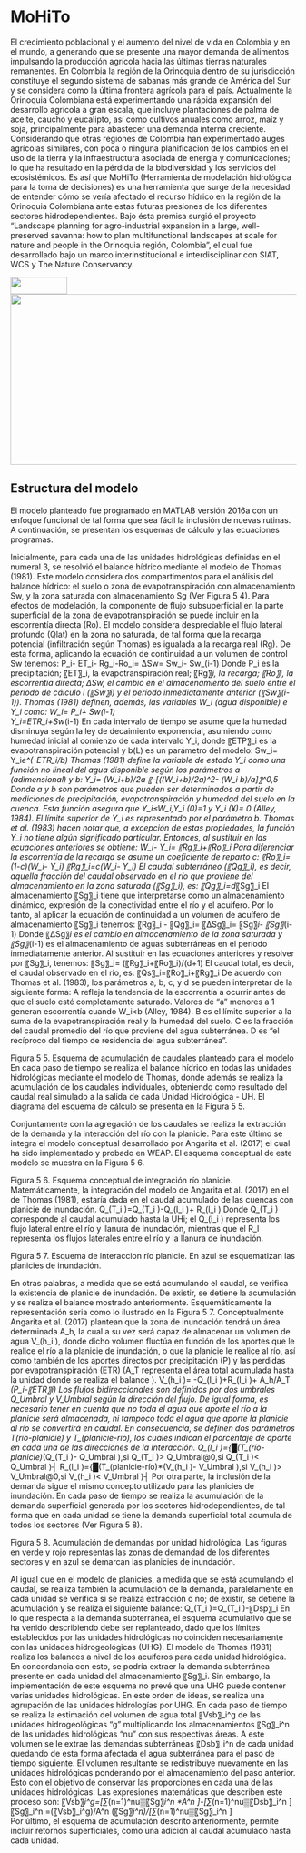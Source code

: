 # MoHiTo

El crecimiento poblacional y el aumento del nivel de vida en Colombia y en el mundo, a generando que se presente una mayor demanda de alimentos impulsando la producción agrícola hacia las últimas tierras naturales remanentes. En Colombia la región de la Orinoquia dentro de su jurisdicción constituye el segundo sistema de sabanas más grande de América del Sur y se considera como la última frontera agrícola para el país. Actualmente la Orinoquia Colombiana está experimentando una rápida expansión del desarrollo agrícola a gran escala, que incluye plantaciones de palma de aceite, caucho y eucalipto, así como cultivos anuales como arroz, maíz y soja, principalmente para abastecer una demanda interna creciente. Considerando que otras regiones de Colombia han experimentado auges agrícolas similares, con poca o ninguna planificación de los cambios en el uso de la tierra y la infraestructura asociada de energía y comunicaciones; lo que ha resultado en la pérdida de la biodiversidad y los servicios del ecosistémicos. Es así que MoHiTo (Herramienta de modelación hidrológica para la toma de decisiones) es una herramienta que surge de la necesidad de entender cómo se vería afectado el recurso hídrico en la región de la Orinoquia Colombiana ante estas futuras presiones de los diferentes sectores hidrodependientes. Bajo ésta premisa surgió el proyecto “Landscape planning for agro-industrial expansion in a large, well-preserved savanna: how to plan multifunctional landscapes at scale for nature and people in the Orinoquia región, Colombia”, el cual fue desarrollado bajo un marco interinstitucional e interdisciplinar con SIAT, WCS y The Nature Conservancy.


<img src="https://github.com/The-Nature-Conservancy-NASCA/MoHiTo/blob/master/ICONS/TNC_Logo.png" width="100" height="30" />


<img src="https://github.com/The-Nature-Conservancy-NASCA/MoHiTo/blob/master/ICONS/Model.png" width="1000" height="300" />

## Estructura del modelo 

El modelo planteado fue programado en MATLAB versión 2016a con un enfoque funcional de tal forma que sea fácil la inclusión de nuevas rutinas. A continuación, se presentan los esquemas de cálculo y las ecuaciones programas.


Inicialmente, para cada una de las unidades hidrológicas definidas en el numeral 3, se resolvió el balance hídrico mediante el modelo de Thomas (1981). Este modelo considera dos compartimentos para el análisis del balance hídrico: el suelo o zona de evapotranspiración con almacenamiento Sw, y la zona saturada con almacenamiento Sg (Ver Figura 5 4).
Para efectos de modelación, la componente de flujo subsuperficial en la parte superficial de la zona de evapotranspiración se puede incluir en la escorrentía directa (Ro). El modelo considera despreciable el flujo lateral profundo (Qlat) en la zona no saturada, de tal forma que la recarga potencial (infiltración según Thomas) es igualada a la recarga real (Rg).
De esta forma, aplicando la ecuación de continuidad a un volumen de control Sw tenemos:
P_i- ET_i- Rg_i-Ro_i= ∆Sw= Sw_i- Sw_(i-1)
Donde P_i es la precipitación; 〖ET〗_i, la evapotranspiración real; 〖Rg〗_i, la recarga; 〖Ro〗_i, la escorrentía directa; ∆Sw, el cambio en el almacenamiento del suelo entre el período de cálculo i (〖Sw〗_i) y el período inmediatamente anterior (〖Sw〗_(i-1)). Thomas (1981) definen, además, las variables W_i (agua disponible) e Y_i como:
W_i= P_i+ Sw_(i-1)  
Y_i=ETR_i+Sw_(i-1)
En cada intervalo de tiempo se asume que la humedad disminuya según la ley de decaimiento exponencial, asumiendo como humedad inicial al comienzo de cada intervalo Y_i, donde 〖ETP〗_i es la evapotranspiración potencial y b(L) es un parámetro del modelo:
Sw_i= Y_i*e^(-ETR_i/b)
Thomas (1981) define la variable de estado Y_i como una función no lineal del agua disponible según los parámetros a (adimensional) y b:
Y_i=  (W_i+b)/2a 〖-[((W_i+b)/2a)^2- (W_i b)/a]〗^0,5
Donde a y b son parámetros que pueden ser determinados a partir de mediciones de precipitación, evapotranspiración y humedad del suelo en la cuenca. Esta función asegura que Y_i≤W_i,Y_i (0)=1 y Y_i (¥)= 0  (Alley, 1984).
El límite superior de Y_i es representado por el parámetro b. Thomas et al. (1983) hacen notar que, a excepción de estas propiedades, la función Y_i no tiene algún significado particular. Entonces, al sustituir en las ecuaciones anteriores se obtiene:
W_i- Y_i= 〖Rg〗_i+〖Ro〗_i
Para diferenciar la escorrentía de la recarga se asume un coeficiente de reparto c:
〖Ro〗_i=(1-c)(W_i- Y_i) 
〖Rg〗_i=c(W_i- Y_i) 
El caudal subterráneo (〖Qg〗_i), es decir, aquella fracción del caudal observado en el río que proviene del almacenamiento en la zona saturada (〖Sg〗_i), es:
〖Qg〗_i=d*〖Sg〗_i
El almacenamiento 〖Sg〗_i tiene que interpretarse como un almacenamiento dinámico, expresión de la conectividad entre el río y el acuífero. Por lo tanto, al aplicar la ecuación de continuidad a un volumen de acuífero de almacenamiento 〖Sg〗_i tenemos:
〖Rg〗_i  - 〖Qg〗_i= 〖∆Sg〗_i=  〖Sg〗_i- 〖Sg〗_(i-1)
Donde 〖∆Sg〗_i es el cambio en almacenamiento de la zona saturada y 〖Sg〗_(i-1) es el almacenamiento de aguas subterráneas en el período inmediatamente anterior. Al sustituir en las ecuaciones anteriores y resolver por 〖Sg〗_i, tenemos:
〖Sg〗_i=  (〖Rg〗_i+〖Ro〗_i)/(d+1)
El caudal total, es decir, el caudal observado en el río, es:
〖Qs〗_i=〖Ro〗_i+〖Rg〗_i
De acuerdo con Thomas et al. (1983), los parámetros a, b, c, y d se pueden interpretar de la siguiente forma:
A	refleja la tendencia de la escorrentía a ocurrir antes de que el suelo esté completamente saturado. Valores de “a” menores a 1 generan escorrentía cuando W_i<b (Alley, 1984).
B	es el límite superior a la suma de la evapotranspiración real y la humedad del suelo.
C	es la fracción del caudal promedio del río que proviene del agua subterránea.
D	es “el recíproco del tiempo de residencia del agua subterránea”.
 
Figura 5 5. Esquema de acumulación de caudales planteado para el modelo
En cada paso de tiempo se realiza el balance hídrico en todas las unidades hidrológicas mediante el modelo de Thomas, donde además se realiza la acumulación de los caudales individuales, obteniendo como resultado del caudal real simulado a la salida de cada Unidad Hidrológica - UH. El diagrama del esquema de cálculo se presenta en la Figura 5 5.

Conjuntamente con la agregación de los caudales se realiza la extracción de la demanda y la interacción del río con la planicie. Para este último se integra el modelo conceptual desarrollado por Angarita et al. (2017) el cual ha sido implementado y probado en WEAP. El esquema conceptual de este modelo se muestra en la Figura 5 6.
 
Figura 5 6. Esquema conceptual de integración río planicie.
Matemáticamente, la integración del modelo de Angarita et al. (2017) en el de Thomas (1981), estaría dada en el caudal acumulado de las cuencas con planicie de inundación.
Q_(T_i )=Q_(T_i )-Q_(l_i )+ R_(l_i )
Donde Q_(T_i ) corresponde al caudal acumulado hasta la UHi; el Q_(l_i ) representa los flujo lateral entre el río y llanura de inundación, mientras que el R_l representa los flujos laterales entre el río y la llanura de inundación.
 
Figura 5 7. Esquema de interaccion río planicie. En azul se esquematizan las planicies de inundación.

En otras palabras, a medida que se está acumulando el caudal, se verifica la existencia de planicie de inundación. De existir, se detiene la acumulación y se realiza el balance mostrado anteriormente. Esquemáticamente la representación seria como lo ilustrado en la Figura 5 7.
Conceptualmente Angarita et al. (2017) plantean que la zona de inundación tendrá un área determinada A_h, la cual a su vez será capaz de almacenar un volumen de agua V_(h_i ), donde dicho volumen fluctúa en función de los aportes que le realice el río a la planicie de inundación, o que la planicie le realice al río, así como también de los aportes directos por precipitación (P) y las perdidas por evapotranspiración (ETR) (A_T representa el área total acumulada hasta la unidad donde se realiza el balance ).
V_(h_i )= -Q_(l_i )+R_(l_i )+  A_h/A_T *(P_i-〖ETR〗_i)
Los flujos bidireccionales son definidos por dos umbrales Q_Umbral y V_Umbral según la dirección del flujo. De igual forma, es necesario tener en cuenta  que no toda el agua que aporte el río a la planicie será almacenada, ni tampoco toda el agua que aporte la planicie al río se convertirá en caudal. En consecuencia, se definen dos parámetros T_(río-planicie) y T_(planicie-río), los cuales indican el porcentaje de aporte en cada una de las direcciones de la interacción.
Q_(l_i )={█(T_(río-planicie)*(Q_(T_i )- Q_Umbral ),si  Q_(T_i )> Q_Umbral@0,si  Q_(T_i )< Q_Umbral )┤
R_(l_i )={█(T_(planicie-río)*(V_(h_i )- V_Umbral ),si  V_(h_i )> V_Umbral@0,si  V_(h_i )< V_Umbral )┤
Por otra parte, la inclusión de la demanda sigue el mismo concepto utilizado para las planicies de inundación. En cada paso de tiempo se realiza la acumulación de la demanda superficial generada por los sectores hidrodependientes, de tal forma que en cada unidad se tiene la demanda superficial total acumula de todos los sectores (Ver Figura 5 8). 
  
Figura 5 8. Acumulación de demandas por unidad hidrológica. Las figuras en verde y rojo representas las zonas de demandad de los diferentes sectores y en azul se demarcan las planicies de inundación.

Al igual que en el modelo de planicies, a medida que se está acumulando el caudal, se realiza también la acumulación de la demanda, paralelamente en cada unidad se verifica si se realiza extracción o no; de existir, se detiene la acumulación y se realiza el siguiente balance:
Q_(T_i )=Q_(T_i )-〖Dsp〗_i
En lo que respecta a la demanda subterránea, el esquema acumulativo que se ha venido describiendo debe ser replanteado, dado que los límites establecidos por las unidades hidrológicas no coinciden necesariamente con las unidades hidrogeológicas (UHG).
El modelo de Thomas (1981) realiza los balances a nivel de los acuíferos para cada unidad hidrológica. En concordancia con esto, se podría extraer la demanda subterránea presente en cada unidad del almacenamiento 〖Sg〗_i. 
Sin embargo, la implementación de este esquema no prevé que una UHG puede contener varias unidades hidrológicas. En este orden de ideas, se realiza una agrupación de las unidades hidrologías por UHG. 
En cada paso de tiempo se realiza la estimación del volumen de agua total 〖Vsb〗_i^g de las unidades hidrogeológicas “g” multiplicando los almacenamientos 〖Sg〗_i^n de las unidades hidrológicas “nu” con sus respectivas áreas.
A este volumen se le extrae las demandas subterráneas 〖Dsb〗_i^n de cada unidad quedando de esta forma afectada el agua subterránea para el paso de tiempo siguiente. El volumen resultante se redistribuye nuevamente en las unidades hidrológicas ponderando por el almacenamiento del paso anterior. Esto con el objetivo de conservar las proporciones en cada una de las unidades hidrológicas. Las expresiones matemáticas que describen este proceso son:
〖Vsb〗_i^g=[∑_(n=1)^nu▒〖Sg〗_i^n *A^n ]-[∑_(n=1)^nu▒〖Dsb〗_i^n ]
 〖Sg〗_i^n  =(〖Vsb〗_i^g)/A^n    (〖Sg〗_i^n)/[∑_(n=1)^nu▒〖Sg〗_i^n ]   
Por último, el esquema de acumulación descrito anteriormente, permite incluir retornos superficiales, como una adición al caudal acumulado hasta cada unidad.
